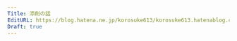 ```yaml
---
Title: 添削の話
EditURL: https://blog.hatena.ne.jp/korosuke613/korosuke613.hatenablog.com/atom/entry/17680117126978481797
Draft: true
---
```


